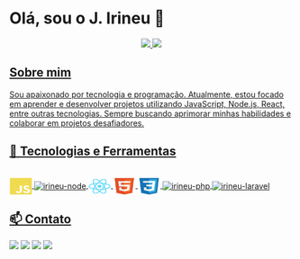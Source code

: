 # Olá, sou o J. Irineu 👋

<div align="center">
  <a href="https://github.com/joel-irineu">
  <img height="180em" src="https://github-readme-stats.vercel.app/api?username=Joel-Irineu&show_icons=true&theme=dracula&include_all_commits=true&count_private=true&title_color=29abe2&locale=pt-br"/>
  <img height="180em" src="https://github-readme-stats.vercel.app/api/top-langs/?username=Joel-Irineu&layout=compact&langs_count=7&theme=dracula&title_color=29abe2&locale=pt-br"/>
</div>

## Sobre mim

Sou apaixonado por tecnologia e programação. Atualmente, estou focado em aprender e desenvolver projetos utilizando JavaScript, Node.js, React, entre outras tecnologias. Sempre buscando aprimorar minhas habilidades e colaborar em projetos desafiadores.

## 🚀 Tecnologias e Ferramentas

<div style="display: inline_block"><br>
  <img align="center" alt="irineu-Js" height="30" width="40" src="https://raw.githubusercontent.com/devicons/devicon/master/icons/javascript/javascript-plain.svg">
  <img align="center" alt="irineu-node" height="30" width="40" src="https://cdn.jsdelivr.net/gh/devicons/devicon/icons/nodejs/nodejs-original.svg">
  <img align="center" alt="irineu-React" height="30" width="40" src="https://raw.githubusercontent.com/devicons/devicon/master/icons/react/react-original.svg">
  <img align="center" alt="irineu-HTML" height="30" width="40" src="https://raw.githubusercontent.com/devicons/devicon/master/icons/html5/html5-original.svg">
  <img align="center" alt="irineu-CSS" height="30" width="40" src="https://raw.githubusercontent.com/devicons/devicon/master/icons/css3/css3-original.svg">
  <img align="center" alt="irineu-php" height="40" width="50" src="https://cdn.jsdelivr.net/gh/devicons/devicon/icons/php/php-original.svg">
  <img align="center" alt="irineu-laravel" height="30" width="40" src="https://cdn.jsdelivr.net/gh/devicons/devicon/icons/laravel/laravel-plain.svg">
</div>

## 📫 Contato

<div> 
  <a href="https://instagram.com/aquieoirineu" target="_blank"><img src="https://img.shields.io/badge/-Instagram-%23E4405F?style=for-the-badge&logo=instagram&logoColor=white" target="_blank"></a> 
  <a href="mailto:irineu.joel01@gmail.com"><img src="https://img.shields.io/badge/Gmail-D14836?style=for-the-badge&logo=gmail&logoColor=white" target="_blank"></a> 
  <a href="https://www.linkedin.com/in/j-irineuwd/" target="_blank"><img src="https://img.shields.io/badge/-LinkedIn-%230077B5?style=for-the-badge&logo=linkedin&logoColor=white" target="_blank"></a> 
  <a href="https://open.spotify.com/user/vbr88n87tacuh4g5uaur5f4lj" target="_blank"><img src="https://img.shields.io/badge/Spotify-1ED760?&style=for-the-badge&logo=spotify&logoColor=black" target="_blank"></a>
  
 <!-- ![Snake animation](https://github.com/joel-irineu/joel-irineu/blob/output/github-contribution-grid-snake.svg)/ -->
</div>

